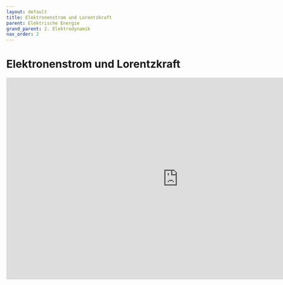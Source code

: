 ```yaml
---
layout: default
title: Elektronenstrom und Lorentzkraft
parent: Elektrische Energie
grand_parent: 2. Elektrodynamik
nav_order: 2
---
```


# Elektronenstrom und Lorentzkraft

<iframe scrolling="no" src="https://www.geogebra.org/material/iframe/id/HmmMz9r6/width/908/height/535/border/888888/smb/false/stb/false/stbh/false/ai/false/asb/false/sri/false/rc/false/ld/false/sdz/false/ctl/false" width="908px" height="535px" style="border:0px;"> </iframe>
